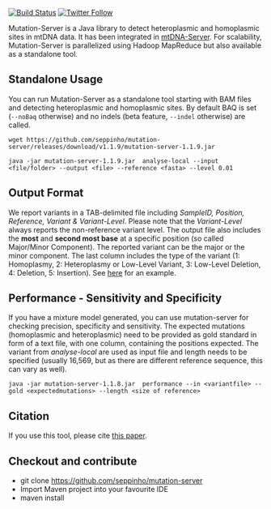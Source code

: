 [![Build Status](https://travis-ci.org/seppinho/mutation-server.svg?branch=master)](https://travis-ci.org/seppinho/mutation-server)
[![Twitter Follow](https://img.shields.io/twitter/follow/mtdnaserver.svg?style=social&label=Follow)](https://twitter.com/mtdnaserver)

Mutation-Server is a Java library to detect heteroplasmic and homoplasmic sites in mtDNA data. 
It has been integrated in [mtDNA-Server](https://mtdna-server.uibk.ac.at). For scalability, Mutation-Server is parallelized using Hadoop MapReduce but also available as a standalone tool.

## Standalone Usage
You can run Mutation-Server as a standalone tool starting with BAM files and detecting heteroplasmic and homoplasmic sites. By default BAQ is set (``--noBaq`` otherwise) and no indels (beta feature, ``--indel`` otherwise) are called.
```
wget https://github.com/seppinho/mutation-server/releases/download/v1.1.9/mutation-server-1.1.9.jar

java -jar mutation-server-1.1.9.jar  analyse-local --input <file/folder> --output <file> --reference <fasta> --level 0.01
```

## Output Format
We report variants in a TAB-delimited file including *SampleID, Position, Reference, Variant & Variant-Level*. Please note that the *Variant-Level* always reports the non-reference variant level. The output file also includes the **most** and **second most base** at a specific position (so called Major/Minor Component). The reported variant can be the major or the minor component. The last column includes the type of the variant (1: Homoplasmy, 2: Heteroplasmy or Low-Level Variant, 3: Low-Level Deletion, 4: Deletion, 5: Insertion). See [here](https://raw.githubusercontent.com/seppinho/mutation-server/master/test-data/results/variantsLocal1000G) for an example. 

## Performance - Sensitivity and Specificity

If you have a mixture model generated, you can use mutation-server for checking precision, specificity and sensitivity. The expected mutations (homoplasmic and heteroplasmic) need to be provided as gold standard in form of a text file, with one column, containing the positions expected. The variant from *analyse-local* are used as input file and length needs to be specified (usually 16,569, but as there are different reference sequence, this can vary as well).
```
java -jar mutation-server-1.1.8.jar  performance --in <variantfile> --gold <expectedmutations> --length <size of reference>
```


## Citation
If you use this tool, please cite [this paper](http://nar.oxfordjournals.org/content/early/2016/04/15/nar.gkw247.full).

## Checkout and contribute
* git clone https://github.com/seppinho/mutation-server
* Import Maven project into your favourite IDE
* maven install
